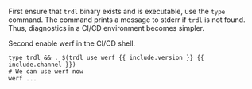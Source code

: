 First ensure that `trdl` binary exists and is executable, use the `type` command. The command prints a message to stderr if `trdl` is not found. Thus, diagnostics in a CI/CD environment becomes simpler.

Second enable werf in the CI/CD shell.

```shell
type trdl && . $(trdl use werf {{ include.version }} {{ include.channel }})
# We can use werf now
werf ...
```
